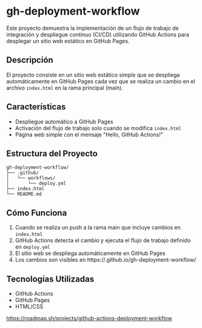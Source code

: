 # gh-deployment-workflow

Este proyecto demuestra la implementación de un flujo de trabajo de integración y despliegue continuo (CI/CD) utilizando GitHub Actions para desplegar un sitio web estático en GitHub Pages.

## Descripción

El proyecto consiste en un sitio web estático simple que se despliega automáticamente en GitHub Pages cada vez que se realiza un cambio en el archivo `index.html` en la rama principal (main).

## Características

- Despliegue automático a GitHub Pages
- Activación del flujo de trabajo solo cuando se modifica `index.html`
- Página web simple con el mensaje "Hello, GitHub Actions!"

## Estructura del Proyecto

```
gh-deployment-workflow/
├── .github/
│   └── workflows/
│       └── deploy.yml
├── index.html
└── README.md
```

## Cómo Funciona

1. Cuando se realiza un push a la rama main que incluye cambios en `index.html`
2. GitHub Actions detecta el cambio y ejecuta el flujo de trabajo definido en `deploy.yml`
3. El sitio web se despliega automáticamente en GitHub Pages
4. Los cambios son visibles en https://<username>.github.io/gh-deployment-workflow/

## Tecnologías Utilizadas

- GitHub Actions
- GitHub Pages
- HTML/CSS

https://roadmap.sh/projects/github-actions-deployment-workflow